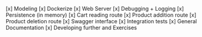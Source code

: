 [x] Modeling
[x] Dockerize
[x] Web Server
[x] Debugging + Logging
[x] Persistence (in memory)
[x] Cart reading route
[x] Product addition route
[x] Product deletion route
[x] Swagger interface
[x] Integration tests
[x] General Documentation
[x] Developing further and Exercises

